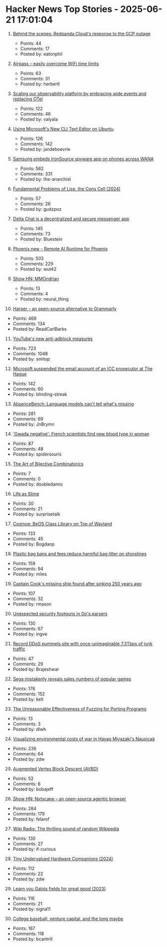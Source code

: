 # Hacker News Top Stories - 2025-06-21 17:01:04

1. [Behind the scenes: Redpanda Cloud's response to the GCP outage](https://www.redpanda.com/blog/gcp-outage-june-redpanda-cloud)
   - Points: 44
   - Comments: 17
   - Posted by: eatonphil

2. [Airpass – easily overcome WiFi time limits](https://airpass.tiagoalves.me/)
   - Points: 63
   - Comments: 31
   - Posted by: herbertl

3. [Scaling our observability platform by embracing wide events and replacing OTel](https://clickhouse.com/blog/scaling-observability-beyond-100pb-wide-events-replacing-otel)
   - Points: 122
   - Comments: 46
   - Posted by: valyala

4. [Using Microsoft's New CLI Text Editor on Ubuntu](https://www.omgubuntu.co.uk/2025/06/microsoft-edit-text-editor-ubuntu)
   - Points: 126
   - Comments: 142
   - Posted by: jandeboevrie

5. [Samsung embeds IronSource spyware app on phones across WANA](https://smex.org/open-letter-to-samsung-end-forced-israeli-app-installations-in-the-wana-region/)
   - Points: 562
   - Comments: 331
   - Posted by: the-anarchist

6. [Fundamental Problems of Lisp, the Cons Cell (2024)](http://xahlee.info/comp/lisp_cons_problem.html)
   - Points: 57
   - Comments: 26
   - Posted by: gudzpoz

7. [Delta Chat is a decentralized and secure messenger app](https://delta.chat/en/)
   - Points: 145
   - Comments: 73
   - Posted by: Bluestein

8. [Phoenix.new – Remote AI Runtime for Phoenix](https://fly.io/blog/phoenix-new-the-remote-ai-runtime/)
   - Points: 503
   - Comments: 229
   - Posted by: wut42

9. [Show HN: MMOndrian](https://mmondrian.com/)
   - Points: 13
   - Comments: 4
   - Posted by: neural_thing

10. [Harper – an open-source alternative to Grammarly](https://writewithharper.com)
   - Points: 468
   - Comments: 134
   - Posted by: ReadCarlBarks

11. [YouTube's new anti-adblock measures](https://iter.ca/post/yt-adblock/)
   - Points: 723
   - Comments: 1048
   - Posted by: smitop

12. [Microsoft suspended the email account of an ICC prosecutor at The Hague](https://www.nytimes.com/2025/06/20/technology/us-tech-europe-microsoft-trump-icc.html)
   - Points: 142
   - Comments: 60
   - Posted by: blinding-streak

13. [AbsenceBench: Language models can't tell what's missing](https://arxiv.org/abs/2506.11440)
   - Points: 281
   - Comments: 69
   - Posted by: JnBrymn

14. ['Gwada negative': French scientists find new blood type in woman](https://www.lemonde.fr/en/science/article/2025/06/21/gwada-negative-french-scientists-find-new-blood-type-in-woman_6742577_10.html)
   - Points: 87
   - Comments: 48
   - Posted by: spidersouris

15. [The Art of Bijective Combinatorics](https://www.viennot.org/abjc.html)
   - Points: 7
   - Comments: 0
   - Posted by: doubledamio

16. [Life as Slime](https://www.asimov.press/p/slime)
   - Points: 30
   - Comments: 21
   - Posted by: surprisetalk

17. [Cosmoe: BeOS Class Library on Top of Wayland](https://cosmoe.org/index.html)
   - Points: 133
   - Comments: 45
   - Posted by: Bogdanp

18. [Plastic bag bans and fees reduce harmful bag litter on shorelines](https://www.science.org/doi/10.1126/science.adp9274)
   - Points: 159
   - Comments: 94
   - Posted by: miles

19. [Captain Cook's missing ship found after sinking 250 years ago](https://www.independent.co.uk/news/science/captain-cook-missing-ship-found-hms-endeavour-b2771322.html)
   - Points: 107
   - Comments: 32
   - Posted by: rmason

20. [Unexpected security footguns in Go's parsers](https://blog.trailofbits.com/2025/06/17/unexpected-security-footguns-in-gos-parsers/)
   - Points: 130
   - Comments: 67
   - Posted by: ingve

21. [Record DDoS pummels site with once-unimaginable 7.3Tbps of junk traffic](https://arstechnica.com/security/2025/06/record-ddos-pummels-site-with-once-unimaginable-7-3tbps-of-junk-traffic/)
   - Points: 47
   - Comments: 29
   - Posted by: Brajeshwar

22. [Sega mistakenly reveals sales numbers of popular games](https://www.gematsu.com/2025/06/sega-mistakenly-reveals-sales-numbers-for-like-a-dragon-infinite-wealth-persona-3-reload-shin-megami-tensei-v-and-more)
   - Points: 176
   - Comments: 152
   - Posted by: kelt

23. [The Unreasonable Effectiveness of Fuzzing for Porting Programs](https://rjp.io/blog/2025-06-17-unreasonable-effectiveness-of-fuzzing)
   - Points: 13
   - Comments: 3
   - Posted by: dlwh

24. [Visualizing environmental costs of war in Hayao Miyazaki's Nausicaä](https://jgeekstudies.org/2025/06/20/wilted-lands-and-wounded-worlds-visualizing-environmental-costs-of-war-in-hayao-miyazakis-nausicaa-of-the-valley-of-the-wind/)
   - Points: 236
   - Comments: 64
   - Posted by: zdw

25. [Augmented Vertex Block Descent (AVBD)](https://graphics.cs.utah.edu/research/projects/avbd/)
   - Points: 52
   - Comments: 6
   - Posted by: bobajeff

26. [Show HN: Nxtscape – an open-source agentic browser](https://github.com/nxtscape/nxtscape)
   - Points: 284
   - Comments: 179
   - Posted by: felarof

27. [Wiki Radio: The thrilling sound of random Wikipedia](https://www.monkeon.co.uk/wikiradio/)
   - Points: 130
   - Comments: 27
   - Posted by: if-curious

28. [Tiny Undervalued Hardware Companions (2024)](https://vermaden.wordpress.com/2024/03/21/tiny-undervalued-hardware-companions/)
   - Points: 112
   - Comments: 22
   - Posted by: zdw

29. [Learn you Galois fields for great good (2023)](https://xorvoid.com/galois_fields_for_great_good_00.html)
   - Points: 116
   - Comments: 21
   - Posted by: signa11

30. [College baseball, venture capital, and the long maybe](https://bcantrill.dtrace.org/2025/06/15/college-baseball-venture-capital-and-the-long-maybe/)
   - Points: 167
   - Comments: 118
   - Posted by: bcantrill

